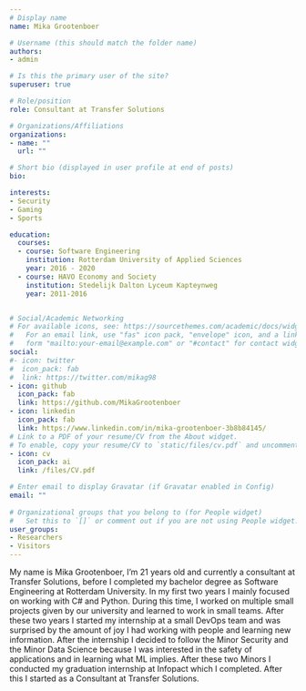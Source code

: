 ```yaml
---
# Display name
name: Mika Grootenboer

# Username (this should match the folder name)
authors:
- admin

# Is this the primary user of the site?
superuser: true

# Role/position
role: Consultant at Transfer Solutions

# Organizations/Affiliations
organizations:
- name: ""
  url: ""

# Short bio (displayed in user profile at end of posts)
bio: 

interests:
- Security
- Gaming
- Sports

education:
  courses:
  - course: Software Engineering
    institution: Rotterdam University of Applied Sciences
    year: 2016 - 2020
  - course: HAVO Economy and Society
    institution: Stedelijk Dalton Lyceum Kapteynweg
    year: 2011-2016


# Social/Academic Networking
# For available icons, see: https://sourcethemes.com/academic/docs/widgets/#icons
#   For an email link, use "fas" icon pack, "envelope" icon, and a link in the
#   form "mailto:your-email@example.com" or "#contact" for contact widget.
social:
#- icon: twitter
#  icon_pack: fab
#  link: https://twitter.com/mikag98
- icon: github
  icon_pack: fab
  link: https://github.com/MikaGrootenboer
- icon: linkedin
  icon_pack: fab
  link: https://www.linkedin.com/in/mika-grootenboer-3b8b84145/
# Link to a PDF of your resume/CV from the About widget.
# To enable, copy your resume/CV to `static/files/cv.pdf` and uncomment the lines below.  
- icon: cv
  icon_pack: ai
  link: /files/CV.pdf

# Enter email to display Gravatar (if Gravatar enabled in Config)
email: ""
  
# Organizational groups that you belong to (for People widget)
#   Set this to `[]` or comment out if you are not using People widget.  
user_groups:
- Researchers
- Visitors
---
```


My name is Mika Grootenboer,
I’m 21 years old and currently a consultant at Transfer Solutions, before I completed my bachelor degree as Software Engineering at Rotterdam University.
In my first two years I mainly focused on working with C# and Python. During this time, I worked on multiple small projects given by our university and learned to work in small teams. After these two years I started my internship at a small DevOps team and was surprised by the amount of joy I had working with people and learning new information. After the internship I decided to follow the Minor Security and the Minor Data Science because I was interested in the safety of applications and in learning what ML implies. After these two Minors I conducted my graduation internship at Infopact which I completed. After this I started as a Consultant at Transfer Solutions.
